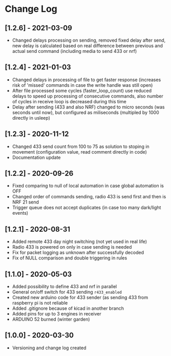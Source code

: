 # Change Log

## [1.2.6] - 2021-03-09

- Changed delays processing on sending, removed fixed delay after send, new delay is calculated based on real difference between previous and actual send command (including media to send 433 or nrf)

## [1.2.4] - 2021-01-03

- Changed delays in processing of file to get faster response (increases risk of 'missed' commands in case the write handle was still open)
- After file processed some cycles (faster_loop_count) use reduced delays to speed up processing of consecutive commands, also number of cycles in receive loop is decreased during this time
- Delay after sending (433 and also NRF) changed to micro seconds (was seconds until now), but configured as miliseconds (multipled by 1000 directly in usleep)

## [1.2.3] - 2020-11-12

- Changed 433 send count from 100 to 75 as solution to stoping in movement (configuration value, read comment directly in code)
- Documentation update

## [1.2.2] - 2020-09-26

- Fixed comparing to null of local automation in case global automation is OFF
- Changed order of commands sending, radio 433 is send first and then is NRF 21 send
- Trigger queue does not accept duplicates (in case too many dark/light events)

## [1.2.1] - 2020-08-31

- Added remote 433 day night switching (not yet used in real life)
- Radio 433 is powered on only in case sending is needed
- Fix for packet logging as unknown after successfully decoded
- Fix of NULL comparison and double triggering in rules

## [1.1.0] - 2020-05-03

- Added possibility to define 433 and nrf in parallel
- General on/off switch for 433 sending `r433_enabled`
- Created new arduino code for 433 sender (as sending 433 from raspberry pi is not reliable
- Added .gitignore because of kicad in another branch
- Added pins for up to 3 engines in receiver
- ARDUINO 52 burned (winter garden)

## [1.0.0] - 2020-03-30

- Versioning and change log created